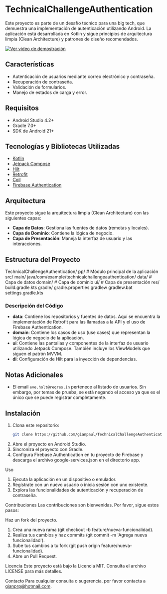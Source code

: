 # TechnicalChallengeAuthentication

Este proyecto es parte de un desafío técnico para una big tech, que demuestra una implementación de autenticación utilizando Android. La aplicación está desarrollada en Kotlin y sigue principios de arquitectura limpia (Clean Architecture) y patrones de diseño recomendados.

[![Ver video de demostración](https://img.youtube.com/vi/uk3wAAR-klQ/maxresdefault.jpg)](https://www.youtube.com/shorts/uk3wAAR-klQ)

## Características

- Autenticación de usuarios mediante correo electrónico y contraseña.
- Recuperación de contraseña.
- Validación de formularios.
- Manejo de estados de carga y error.

## Requisitos

- Android Studio 4.2+
- Gradle 7.0+
- SDK de Android 21+

## Tecnologías y Bibliotecas Utilizadas

- [Kotlin](https://kotlinlang.org/)
- [Jetpack Compose](https://developer.android.com/jetpack/compose)
- [Hilt](https://dagger.dev/hilt/)
- [Retrofit](https://square.github.io/retrofit/)
- [Coil](https://coil-kt.github.io/coil/)
- [Firebase Authentication](https://firebase.google.com/docs/auth)

## Arquitectura

Este proyecto sigue la arquitectura limpia (Clean Architecture) con las siguientes capas:

- **Capa de Datos**: Gestiona las fuentes de datos (remotas y locales).
- **Capa de Dominio**: Contiene la lógica de negocio.
- **Capa de Presentación**: Maneja la interfaz de usuario y las interacciones.

## Estructura del Proyecto

TechnicalChallengeAuthentication/
pp/ # Módulo principal de la aplicación
src/
main/
java/com/example/technicalchallengeauthentication/
data/ # Capa de datos
domain/ # Capa de dominio
ui/ # Capa de presentación
res/
build.gradle.kts
gradle/
gradle.properties
gradlew
gradlew.bat
settings.gradle.kts


### Descripción del Código

- **data**: Contiene los repositorios y fuentes de datos. Aquí se encuentra la implementación de Retrofit para las llamadas a la API y el uso de Firebase Authentication.
- **domain**: Contiene los casos de uso (use cases) que representan la lógica de negocio de la aplicación.
- **ui**: Contiene las pantallas y componentes de la interfaz de usuario utilizando Jetpack Compose. También incluye los ViewModels que siguen el patrón MVVM.
- **di**: Configuración de Hilt para la inyección de dependencias.

## Notas Adicionales

- El email `eve.holt@reqres.in` pertenece al listado de usuarios. Sin embargo, por temas de prueba, se está negando el acceso ya que es el único que se puede registrar completamente.

## Instalación

1. Clona este repositorio:
   ```bash
   git clone https://github.com/gianpaul/TechnicalChallengeAuthentication.git
2. Abre el proyecto en Android Studio.
3. Sincroniza el proyecto con Gradle.
4. Configura Firebase Authentication en tu proyecto de Firebase y descarga el archivo google-services.json en el directorio app.

Uso
1. Ejecuta la aplicación en un dispositivo o emulador.
2. Regístrate con un nuevo usuario o inicia sesión con uno existente.
3. Explora las funcionalidades de autenticación y recuperación de contraseña.

Contribuciones
Las contribuciones son bienvenidas. Por favor, sigue estos pasos:

Haz un fork del proyecto.
1. Crea una nueva rama (git checkout -b feature/nueva-funcionalidad).
2. Realiza tus cambios y haz commits (git commit -m 'Agrega nueva funcionalidad').
3. Sube tus cambios a tu fork (git push origin feature/nueva-funcionalidad).
4. Abre un Pull Request.

Licencia
Este proyecto está bajo la Licencia MIT. Consulta el archivo LICENSE para más detalles.

Contacto
Para cualquier consulta o sugerencia, por favor contacta a gianprp@hotmail.com.
